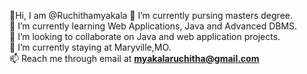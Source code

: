 👋Hi, I am @Ruchithamyakala
🔭 I’m currently pursing masters degree. <br>
🌱 I’m currently learning Web Applications, Java and Advanced DBMS. <br>
👯 I’m looking to collaborate on Java and web application projects. <br>
🤔 I’m currently staying at Maryville,MO. <br>
📫 Reach me through email at **myakalaruchitha@gmail.com**

